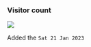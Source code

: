 ### Visitor count

<img src="https://profile-counter.glitch.me/yassinehaimouch/count.svg" />

Added the `Sat 21 Jan 2023`
